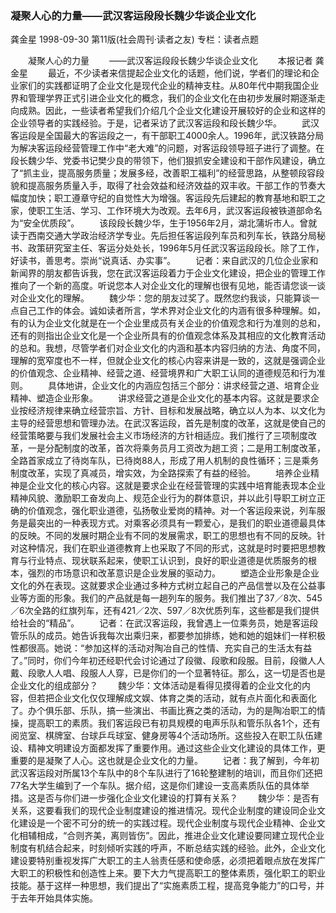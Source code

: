 ### 凝聚人心的力量——武汉客运段段长魏少华谈企业文化
龚金星
1998-09-30
第11版(社会周刊·读者之友)
专栏：读者点题

　　凝聚人心的力量
　　——武汉客运段段长魏少华谈企业文化
　　本报记者  龚金星
　　最近，不少读者来信提起企业文化的话题，他们说，学者们的理论和企业家们的实践都证明了企业文化是现代企业的精神支柱。从80年代中期我国企业界和管理学界正式引进企业文化的概念，我们的企业文化在由初步发展时期逐渐走向成熟。因此，一些读者希望我们介绍几个企业文化建设开展较好的企业和这样的企业领导者的实践经验。于是，记者采访了武汉客运段和段长魏少华。
　　武汉客运段是全国最大的客运段之一，有干部职工4000余人。1996年，武汉铁路分局为解决客运段经营管理工作中“老大难”的问题，对客运段领导班子进行了调整。在段长魏少华、党委书记樊少良的带领下，他们狠抓安全建设和干部作风建设，确立了“抓主业，提高服务质量；发展多经，改善职工福利”的经营思路，从整顿段容段貌和提高服务质量入手，取得了社会效益和经济效益的双丰收。干部工作的节奏大幅度加快；职工遵章守纪的自觉性大为增强。客运段先后建起的教育基地和职工之家，使职工生活、学习、工作环境大为改观。去年6月，武汉客运段被铁道部命名为“安全优质段”。
　　该段段长魏少华，生于1956年2月，湖北蒲圻市人。曾就读于西南交通大学政治经济学专业。先后担任客运段列车员和列车长，铁路分局秘书、政策研究室主任、客运分处处长，1996年5月任武汉客运段段长。除了工作，好读书，善思考。崇尚“说真话、办实事”。
　　记者：来自武汉的几位企业家和新闻界的朋友都告诉我，您在武汉客运段着力于企业文化建设，把企业的管理工作推向了一个新的高度。听说您本人对企业文化的理解也很有见地，能否请您谈一谈对企业文化的理解。
　　魏少华：您的朋友过奖了。既然您约我谈，只能算谈一点自己工作的体会。诚如读者所言，学术界对企业文化的内涵有很多种理解。如，有的认为企业文化就是在一个企业里成员有关企业的价值观念和行为准则的总和，还有的则指出企业文化是一个企业所具有的价值观念体系及其相应的文化教育活动的总和。我想，尽管学者们对企业文化的内涵和基本内容归纳的方法、角度不同，理解的宽窄度也不一样，但就企业文化的核心内容来讲是一致的，这就是强调企业的价值观念、企业精神、经营之道、经营境界和广大职工认同的道德规范和行为准则。
　　具体地讲，企业文化的内涵应包括三个部分：讲求经营之道、培育企业精神、塑造企业形象。
　　讲求经营之道是企业文化的基本内容。这就是要求企业按经济规律来确立经营宗旨、方针、目标和发展战略，确立以人为本、以文化为主导的经营思想和管理办法。在武汉客运段，首先是制度的改革，这就是使自己的经营策略要与我们发展社会主义市场经济的方针相适应。我们推行了三项制度改革，一是分配制度的改革，首次将乘务员月工资改为趟工资；二是用工制度改革，全路首家成立了待岗车队，已待岗88人，形成了用人机制的良性循环；三是乘务制度改革，实现了真减员，增实效，为全路探索了有益的经验。
　　培养企业精神是企业文化的核心内容。这就是要求企业在经营管理的实践中培育能表现本企业精神风貌、激励职工奋发向上、规范企业行为的群体意识，并以此引导职工树立正确的价值观念，强化职业道德，弘扬敬业爱岗的精神。对一个客运段来说，列车服务是最突出的一种表现方式。对乘客必须具有一颗爱心，是我们的职业道德最具体的反映。不同的发展时期企业有不同的发展需求，职工的思想也有不同的反映。针对这种情况，我们在职业道德教育上也采取了不同的形式，这就是时时要把思想教育与行业特点、现状联系起来，使职工认识到，良好的职业道德是优质服务的根本，强烈的市场意识和改革意识是企业发展的驱动力。
　　塑造企业形象是企业文化的外在表现。这就要求企业通过多种方式树立起自己的产品信誉以及在公益事业等方面的形象。我们的产品就是每一趟列车的服务。我们推出了37／8次、545／6次全路的红旗列车，还有421／2次、597／8次优质列车，这些都是我们提供给社会的“精品”。
　　记者：在武汉客运段，我曾遇上一位乘务员，她是客运段管乐队的成员。她告诉我每次出乘归来，都要参加排练，她和她的姐妹们一样积极性都很高。她说：“参加这样的活动对陶冶自己的性情、充实自己的生活太有益了。”同时，你们今年初还经职代会讨论通过了段徽、段歌和段服。目前，段徽人人戴、段歌人人唱、段服人人穿，已是你们的一个显著特征。那么，这一切是否也是企业文化的组成部分？
　　魏少华：文体活动是看得见摸得着的企业文化的内容，但若把企业文化仅仅理解成文娱、体育之类的活动，就有点片面化和表面化了。办个俱乐部、乐队，搞一些演出、书画比赛之类的活动，为的是陶冶职工的情操，提高职工的素质。我们客运段已有初具规模的电声乐队和管乐队各1个，还有阅览室、棋牌室、台球乒乓球室、健身房等4个活动场所。这些投入在职工队伍建设、精神文明建设方面都发挥了重要作用。通过这些企业文化建设的具体工作，更重要的是凝聚了人心。这也就是企业文化的力量。
　　记者：我了解到，今年初武汉客运段对所属13个车队中的8个车队进行了16轮整建制的培训，而且你们还把77名大学生编到了一个车队。据介绍，这是你们建设一支高素质队伍的具体举措。这是否与你们进一步强化企业文化建设的打算有关系？
　　魏少华：是否有关系，这要看我们的现代企业制度建设的推进情况。现代企业制度的建设同企业文化建设是一个密不可分的统一的实践过程。现代企业制度与现代企业精神、企业文化相辅相成，“合则齐美，离则皆伤”。因此，推进企业文化建设要同建立现代企业制度有机结合起来，时刻倾听实践的呼声，不断总结实践的经验。此外，企业文化建设要特别重视发挥广大职工的主人翁责任感和使命感，必须把着眼点放在发挥广大职工的积极性和创造性上来。要下大力气提高职工的整体素质，强化职工的职业技能。基于这样一种思想，我们提出了“实施素质工程，提高竞争能力”的口号，并于去年开始具体实施。
